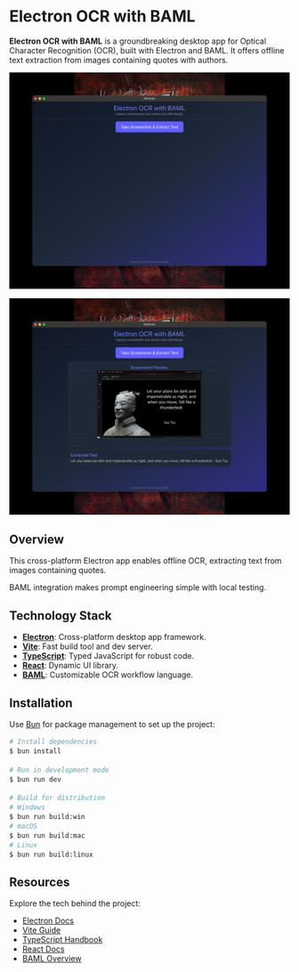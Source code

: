 # Electron OCR with BAML

**Electron OCR with BAML** is a groundbreaking desktop app for Optical Character Recognition (OCR), built with Electron and BAML. It offers offline text extraction from images containing quotes with authors.

![Electron OCR Screenshot 1](./electron-ocr-screenshot1.jpg)

![Electron OCR Screenshot 2](./electron-ocr-screenshot2.jpg)

## Overview

This cross-platform Electron app enables offline OCR, extracting text from images containing quotes.

BAML integration makes prompt engineering simple with local testing.

## Technology Stack

- **[Electron](https://www.electronjs.org/)**: Cross-platform desktop app framework.
- **[Vite](https://vite.dev/)**: Fast build tool and dev server.
- **[TypeScript](https://www.typescriptlang.org/)**: Typed JavaScript for robust code.
- **[React](https://react.dev/)**: Dynamic UI library.
- **[BAML](https://www.boundaryml.com/)**: Customizable OCR workflow language.

## Installation

Use [Bun](https://bun.sh) for package management to set up the project:

```bash
# Install dependencies
$ bun install

# Run in development mode
$ bun run dev

# Build for distribution
# Windows
$ bun run build:win
# macOS
$ bun run build:mac
# Linux
$ bun run build:linux
```

## Resources

Explore the tech behind the project:

- [Electron Docs](https://www.electronjs.org/docs)
- [Vite Guide](https://vite.dev/guide/)
- [TypeScript Handbook](https://www.typescriptlang.org/docs/handbook/intro.html)
- [React Docs](https://react.dev)
- [BAML Overview](https://docs.boundaryml.com/)
